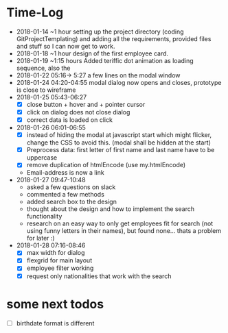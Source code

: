 # Time-Log

- 2018-01-14 ~1 hour setting up the project directory (coding GitProjectTemplating) and adding all the requirements, provided files and stuff so I can now get to work.
- 2018-01-18 ~1 hour design of the first employee card.
- 2018-01-19 ~1:15 hours Added teriffic dot animation as loading sequence, also the 
- 2018-01-22 05:16-> 5:27 a few lines on the modal window
- 2018-01-24 04:20-04:55 modal dialog now opens and closes, prototype is close to wireframe
- 2018-01-25 05:43-06:27
    - [x] close button + hover and + pointer cursor
    - [x] click on dialog does not close dialog
    - [x] correct data is loaded on click
- 2018-01-26 06:01-06:55
    - [x] instead of hiding the modal at javascript start which might flicker, 
          change the CSS to avoid this. (modal shall be hidden at the start)
    - [x] Preprocess data: first letter of first name and last name have to be uppercase
    - [x] remove duplication of htmlEncode (use my.htmlEncode)
    - Email-address is now a link
- 2018-01-27 09:47-10:48 
  - asked a few questions on slack
  - commented a few methods
  - added search box to the design
  - thought about the design and how to implement the search functionality
  - research on an easy way to only get employees fit for search (not using
    funny letters in their names), but found none... thats a problem for later :)
- 2018-01-28 07:16-08:46
  - [x] max width for dialog
  - [x] flexgrid for main layout
  - [x] employee filter working
  - [x] request only nationalities that work with the search

# some next todos
 - [ ] birthdate format is different
